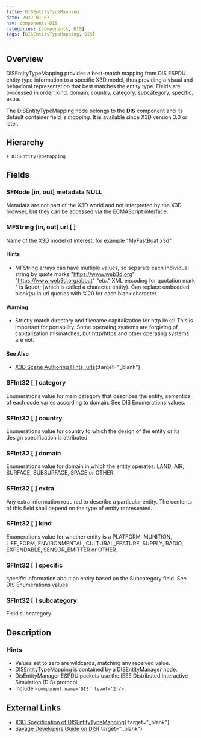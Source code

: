 ```yaml
---
title: DISEntityTypeMapping
date: 2022-01-07
nav: components-DIS
categories: [components, DIS]
tags: [DISEntityTypeMapping, DIS]
---
```

<style>
.post h3 {
  word-spacing: 0.2em;
}
</style>

## Overview

DISEntityTypeMapping provides a best-match mapping from DIS ESPDU entity type information to a specific X3D model, thus providing a visual and behavioral representation that best matches the entity type. Fields are processed in order: kind, domain, country, category, subcategory, specific, extra.

The DISEntityTypeMapping node belongs to the **DIS** component and its default container field is *mapping.* It is available since X3D version 3.0 or later.

## Hierarchy

```
+ DISEntityTypeMapping
```

## Fields

### SFNode [in, out] **metadata** NULL

Metadata are not part of the X3D world and not interpreted by the X3D browser, but they can be accessed via the ECMAScript interface.

### MFString [in, out] **url** [ ]

Name of the X3D model of interest, for example "MyFastBoat.x3d".

#### Hints

- MFString arrays can have multiple values, so separate each individual string by quote marks "https://www.web3d.org" "https://www.web3d.org/about" "etc." XML encoding for quotation mark " is &amp;quot; (which is called a character entity). Can replace embedded blank(s) in url queries with %20 for each blank character.

#### Warning

- Strictly match directory and filename capitalization for http links! This is important for portability. Some operating systems are forgiving of capitalization mismatches, but http/https and other operating systems are not.

#### See Also

- [X3D Scene Authoring Hints, urls](https://www.web3d.org/x3d/content/examples/X3dSceneAuthoringHints.html#urls){:target="_blank"}

### SFInt32 [ ] **category**

Enumerations value for main category that describes the entity, semantics of each code varies according to domain. See DIS Enumerations values.

### SFInt32 [ ] **country**

Enumerations value for country to which the design of the entity or its design specification is attributed.

### SFInt32 [ ] **domain**

Enumerations value for domain in which the entity operates: LAND, AIR, SURFACE, SUBSURFACE, SPACE or OTHER.

### SFInt32 [ ] **extra**

Any extra information required to describe a particular entity. The contents of this field shall depend on the type of entity represented.

### SFInt32 [ ] **kind**

Enumerations value for whether entity is a PLATFORM, MUNITION, LIFE_FORM, ENVIRONMENTAL, CULTURAL_FEATURE, SUPPLY, RADIO, EXPENDABLE, SENSOR_EMITTER or OTHER.

### SFInt32 [ ] **specific**

*specific* information about an entity based on the Subcategory field. See DIS Enumerations values.

### SFInt32 [ ] **subcategory**

Field subcategory.

## Description

### Hints

- Values set to zero are wildcards, matching any received value.
- DISEntityTypeMapping is contained by a DISEntityManager node.
- DisEntityManager ESPDU packets use the IEEE Distributed Interactive Simulation (DIS) protocol.
- Include `<component name='DIS' level='2'/>`

## External Links

- [X3D Specification of DISEntityTypeMapping](https://www.web3d.org/documents/specifications/19775-1/V4.0/Part01/components/dis.html#DISEntityTypeMapping){:target="_blank"}
- [Savage Developers Guide on DIS](https://savage.nps.edu/Savage/developers.html#DIS){:target="_blank"}
